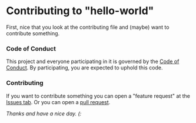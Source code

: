 # Contributing to "hello-world"

First, nice that you look at the contributing file and (maybe) want to contribute something.

### Code of Conduct

This project and everyone participating in it is governed by the [Code of Conduct](CODE_OF_CONDUCT.md). 
By participating, you are expected to uphold this code. 

### Contributing
If you want to contribute something you can open a "feature request" at the [Issues tab](https://github.com/Snocember/hello-world/issues).
Or you can open a [pull request](https://github.com/Snocember/hello-world/pulls).

*Thanks and have a nice day. (:*
